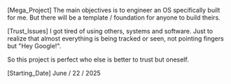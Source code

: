 [Mega_Project]
The main objectives is to engineer an OS specifically built for me. But there will be a template / foundation for anyone to build theirs.


[Trust_Issues]
I got tired of using others, systems and software.
Just to realize that almost everything is being tracked or seen, not pointing fingers but "Hey Google!".

So this project is perfect who else is better to trust but oneself.

[Starting_Date]
June / 22 / 2025